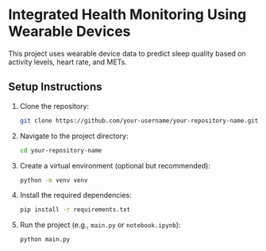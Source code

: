 # Integrated Health Monitoring Using Wearable Devices

This project uses wearable device data to predict sleep quality based on activity levels, heart rate, and METs.

## Setup Instructions

1. Clone the repository:
   ```bash
   git clone https://github.com/your-username/your-repository-name.git
   ```

2. Navigate to the project directory:
   ```bash
   cd your-repository-name
   ```

3. Create a virtual environment (optional but recommended):
   ```bash
   python -m venv venv
   ```

4. Install the required dependencies:
   ```bash
   pip install -r requirements.txt
   ```

5. Run the project (e.g., `main.py` or `notebook.ipynb`):
   ```bash
   python main.py
   ```

